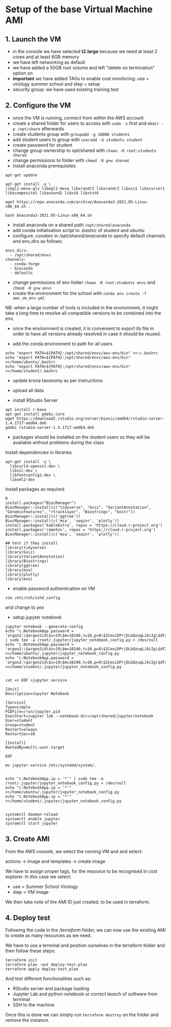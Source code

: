 # Setup of the base Virtual Machine AMI

## 1. Launch the VM


- in the console we have selected **t2.large** because we need at least 2 cores and at least 6GB memory
- we have left networking as default
- we have added a 50GB root volume and left "delete on termination" option on
- **important** we have added TAGs to enable cost monitoring: use = virology summer school and step = setup
- security group: we have used existing training test


## 2. Configure the VM

- once the VM is running, connect from within the AWS account
- create a shared folder for users to access with ```sudo -s``` first and ```mkdir -p /opt/share``` afterwards
- create students group with ```groupadd -g 10000 students```
- add student users to group with ```useradd -G students student```
- create password for student
- change group ownership to opt/shared with ```chown -R root:students shared```
- change permissions to folder with ```chmod -R g+w shared```
- install anaconda prerequisites

```
apt-get update

apt-get install -y \
libgl1-mesa-glx libegl1-mesa libxrandr2 libxrandr2 libxss1 libxcursor1 libxcomposite1 libasound2 libxi6 libxtst6

wget https://repo.anaconda.com/archive/Anaconda3-2021.05-Linux-x86_64.sh .

bash Anaconda3-2021.05-Linux-x86_64.sh

```

- install anaconda on a shared path ```/opt/shared/anaconda```
- add conda initialisation script to *.bashrc* of student and ubuntu
- configure *.condarc* in */opt/shared/anaconda* to specify default channels and env_dirs as follows:

```
envs_dirs:
  - /opt/shared/envs
channels:
  - conda-forge
  - bioconda
  - defaults
```

- change permissions of env folder ```chown -R root:students envs``` and ```chmod -R g+w envs```
- create the environment for the school with ```conda env create -f aws_vm_env.yml```

NB: when a large number of tools is included in the environment, it might take a long time to resolve all compatible versions to be combined into the env.

- once the environment is created, it is convenient to export its file in order to have all versions already resolved in case it should be reused.

- add the conda environment to path for all users

```
echo "export PATH=${PATH}:/opt/shared/envs/aws-env/bin" >>~/.bashrc
echo "export PATH=${PATH}:/opt/shared/envs/aws-env/bin" >>/home/ubuntu/.bashrc
echo "export PATH=${PATH}:/opt/shared/envs/aws-env/bin" >>/home/student/.bashrc
```

- update krona taxonomy as per instructions

- upload all data
- install RStudio Server

```
apt install r-base
apt-get install gdebi-core
wget https://download2.rstudio.org/server/bionic/amd64/rstudio-server-1.4.1717-amd64.deb
gdebi rstudio-server-1.4.1717-amd64.deb
```

- packages should be installed on the student users so they will be available without problems during the class

Install dependencies in libraries

```
apt-get install -y \
  libcurl4-openssl-dev \
  libssl-dev \
  libfontconfig1-dev \
  libxml2-dev
```

Install packages as required

```
R
install.packages("BiocManager")
BiocManager::install(c("tidyverse", "Gviz", "VariantAnnotation", "GenomicFeatures", "rtracklayer", "Biostrings", "knitr"))
BiocManager::install(c('ggtree'))
BiocManager::install(c('msa', 'seqinr', 'plotly'))
install.packages('kableExtra', repos = 'https://cloud.r-project.org')
install.packages('remotes', repos = 'https://cloud.r-project.org')
BiocManager::install(c('msa', 'seqinr', 'plotly'))

## test if they install
library(tidyverse)
library(Gviz)
library(VariantAnnotation)
library(Biostrings)
library(ggtree)
library(msa)
library(plotly)
library(msa)
```

- enable password authentication on VM

```
vim /etc/ssh/sshd_config
```
and change to *yes*

- setup jupyter notebook

```
jupyter notebook --generate-config
echo "c.NotebookApp.password = 'argon2:\$argon2id\$v=19\$m=10240,t=10,p=8\$2CeoiDPrjDLbQzuqLJ4iIg\$dF2zXRg2Dlln5xvMsEaHXQ'" | sudo tee -a /root/.jupyter/jupyter_notebook_config.py > /dev/null
echo "c.NotebookApp.password = 'argon2:\$argon2id\$v=19\$m=10240,t=10,p=8\$2CeoiDPrjDLbQzuqLJ4iIg\$dF2zXRg2Dlln5xvMsEaHXQ'" >>/home/ubuntu/.jupyter/jupyter_notebook_config.py
echo "c.NotebookApp.password = 'argon2:\$argon2id\$v=19\$m=10240,t=10,p=8\$2CeoiDPrjDLbQzuqLJ4iIg\$dF2zXRg2Dlln5xvMsEaHXQ'" >>/home/student/.jupyter/jupyter_notebook_config.py


cat << EOF >jupyter.service

[Unit]
Description=Jupyter Notebook

[Service]
Type=simple
PIDFile=/run/jupyter.pid
ExecStart=jupyter lab --notebook-dir=/opt/shared/jupyter/notebook
User=student
Group=student
Restart=always
RestartSec=10

[Install]
WantedBy=multi-user.target

EOF

mv jupyter.service /etc/systemd/system/.


echo "c.NotebookApp.ip = '*'" | sudo tee -a /root/.jupyter/jupyter_notebook_config.py > /dev/null
echo "c.NotebookApp.ip = '*'" >>/home/ubuntu/.jupyter/jupyter_notebook_config.py
echo "c.NotebookApp.ip = '*'" >>/home/student/.jupyter/jupyter_notebook_config.py


systemctl daemon-reload
systemctl enable jupyter
systemctl start jupyter

```


## 3. Create AMI

From the AWS console, we select the running VM and and select:

actions -> image and templates -> create image

We have to assign proper tags, for the resource to be recognised in cost explorer.
In this case we select:

- use = Summer School Virology
- step = VM image

We then take note of the AMI ID just created, to be used in terraform.


## 4. Deploy test

Following the code in the */terraform* folder, we can now use the existing AMI to create as many resources as we need.

We have to use a terminal and position ourselves in the terraform folder and then follow these steps:

```
terraform init
terraform plan -out deploy-test.plan
terraform apply deploy-test.plan
```

And test different functionalities such as:

- RStudio server and package loading
- Jupyter Lab and python notebook or correct launch of software from terminal
- SSH to the machine

Once this is done we can simply run ```terraform destroy``` on the folder and remove the instance.